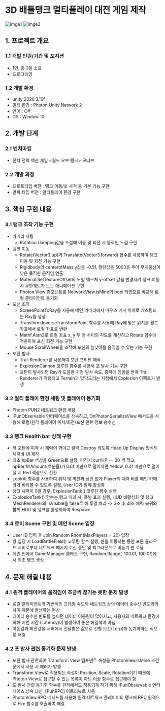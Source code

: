 # 3D 배틀탱크 멀티플레이 대전 게임 제작
![imge1](https://user-images.githubusercontent.com/90877724/156958802-70af56f0-e1ad-450e-b209-bba35791896e.png)
![imge2](https://user-images.githubusercontent.com/90877724/156959594-748381bf-e4da-4eac-9ddb-9b1774f23374.png)

## 1. 프로젝트 개요
### 1.1 개발 인원/기간 및 포지션
- 1인, 총 3일 소요
- 프로그래밍
### 1.2 개발 환경
- unity 2020.3.16f
- 멀티 환경 : Photon Unity Network 2
- 언어 : C#
- OS : Window 10			
## 2. 개발 단계
### 2.1 벤치마킹
- 전차 전략 액션 게임 <월드 오브 탱크> 모티브
### 2.2 개발 과정
 - 프로토타입 버전 : 탱크 이동/포 사격 등 기본 기능 구현
 - 알파 타입 버전 : 멀티플레이 환경 구현 
## 3. 핵심 구현 내용 
### 3.1 탱크 조작 기능 구현
- 카메라 세팅
	- Rotation Damping값을 조절해 이동 및 회전 시 동적인 느낌 구현
- 탱크 이동
	- Rotate(Vector3.up)과 Translate(Vector3.forward) 함수를 사용하여 탱크 이동 및 회전 기능 구현
	- Rigidbody의 centerofMass y값을 -0.5f, 질량값을 5000을 주어 무게중심이 낮은 묵직한 움직임 연출
	- Material.SetTextureOffset의 노말 텍스처 y-offset 값을 변경시켜 탱크 이동 시 무한궤도가 도는 애니메이션 구현
	- Photon View 컴포넌트를 NetworkView.isMine의 bool 타입으로 비교해 로컬 클라이언트 동기화
- 포신 조작
	- ScreenPointToRay를 사용해 메인 카메라에서 마우스 커서 위치로 캐스팅되는 Ray를 생성
	- Transform.InverseTransformPoint 함수를 사용해 Ray에 맞은 위치를 월드 좌표에서 로컬 좌표로 변환
	- Mathf.Atan2로 로컬 좌표 x, y 두 점 사이의 각도를 계산하고 Rotate 함수에 적용하여 포신 회전 기능 구현
	- Mouse ScrollWheel을 조작해 포신의 높낮이를 움직일 수 있는 기능 구현
- 포탄 발사
	- Trail Renderer를 사용하여 포탄 프리팹 제작
	- ExplosionCannon 코루틴 함수를 사용해 포 발사 기능 구현
	- 포탄이 발사되면 Ray가 도달한 지점 발사 속도, 중력에 영향을 받아 Trail Renderer가 적용되고 Terrain과 맞닥드리는 지점에서 Explosion 이펙트가 발생
### 3.2 멀티 플레이 환경 세팅 및 플레이어 동기화
- Photon PUN2 네트워크 환경 세팅
- IPunObservable 인터페이스를 상속하고, OnPhotonSerializeView 메서드를 사용해 로컬/원격 플레이어 위치/회전/포신 관련 정보 송수신
### 3.3 탱크 Health bar 상태 구현
- 적 포탄에 피격 시 체력이 깎이고 결국 Destroy 되도록 Head Up Display 방식의 체력바 UI 제작
- 최초 hpBar 색상을 Green으로 설정, 피격시 currHP -= 20 씩 깎고, hpBar.fillAmount(백분율)가 0.6f 미만으로 떨어지면 Yellow, 0.4f 미만으로 떨어질 시 Red 색상으로 전환
- LookAt 함수를 사용하여 위치 및 회전과 상관 없게 Player의 체력 바를 메인 카메라가 바라볼 수 있도록 설정, User ID가 함께 활성화
- 탱크 체력이 0일 경우, ExplosionTank() 코루틴 함수 실행
- ExplosionTank() 함수는 탱크 파괴 시, 폭발 효과 실행, HUD 비활성화 및 탱크 MeshRenderer의 isVisible을 false로 해 투명 처리 -> 3초 후 최초 체력 복귀와 함께 HUD 및 탱크를 활성화하여 Respawn
### 3.4 로비 Scene 구현 및 메인 Scene 입장
- User ID 입력 후 Join Random Room(MaxPlayers = 20) 입장
- 방 입장 시 LoadBattleField() 코루틴 함수 실행, 씬을 이동하는 동안 포톤 클라우드 서버로부터 네트워크 메시지 수신 중단 및 백그라운드로 비동기 씬 로딩
- 메인 씬에서 GameManager 클래스 구현, Random.Range(-100.0f, 100.0f)에서 최초 탱크 생성
## 4. 문제 해결 내용
### 4.1 원격 플레이어의 움직임이 조금씩 끊기는 듯한 문제 발생
-   로컬 클라이언트의 가변적인 프레임 속도와 네트워크 상의 데이터 송수신 빈도와의 차이 때문에 발생하는 현상
-   데이터 송수신 빈도를 높이면 데이터 이용량이 많아지고, 사용자의 네트워크 환경에 의해 지연 시간 (Latency)이 발생하여 좋은 해결책이 아님
-   이동값과 회전값을 서버에서 전달받은 값으로 선형 보간(Lerp)해 동기화하는 식으로 해결
### 4.2 포 발사 관련 동기화 문제 발생
- 포탄 발사 관련하여 Transform View 컴포넌트 속성을 PhotonView.IsMine 조건문에서 사용 시 에러가 발생
- Transform View로 적용되는 속성이 Position, Scale, Rotation이기 때문에 Photon View로 접근할 수 있는 목록이 아닌 이상 함수로 접근해야 함
- 포 발사 관련 동기화 함수를 원격에서도 적용되게 하기 위해 IPunObservable 인터페이스 상속 대신, [PunRPC] 어트리뷰트 사용
- PhotonView.RPC 메서드를 사용해 원격 네트워크 플레이어의 탱크에 RPC 원격으로 Fire 함수를 호출하여 해결
